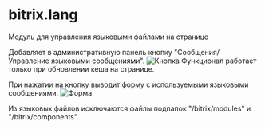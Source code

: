# bitrix.lang
Модуль для управления языковыми файлами на странице

Добавляет в административную панель кнопку "Сообщения/Управление языковыми сообщениями".
![Кнопка](http://clip2net.com/s/3nJHubG "Кнопка")
Функционал работает только при обновлении кеша на странице.

При нажатии на кнопку выводит форму с используемыми языковыми сообщениями.
![Форма](http://clip2net.com/s/3nJHob2 "Форма")

Из языковых файлов исключаются файлы подпапок "/bitrix/modules" и "/bitrix/components".
